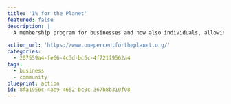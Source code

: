 ```yaml
---
title: '1% for the Planet'
featured: false
description: |
  A membership program for businesses and now also individuals, allowing them to donate 1% of their gross yearly profits or salary back to environmental nonprofits to create a healthier planet.
  
action_url: 'https://www.onepercentfortheplanet.org/'
categories:
  - 207559a4-fe66-4c3d-bc6c-4f721f9562a4
tags:
  - business
  - community
blueprint: action
id: 8fa1956c-4ae9-4652-bc0c-367b8b310f08
---
```

